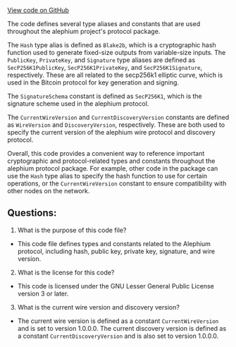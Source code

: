 [View code on GitHub](https://github.com/alephium/alephium/blob/master/protocol/src/main/scala/org/alephium/protocol/package.scala)

The code defines several type aliases and constants that are used throughout the alephium project's protocol package. 

The `Hash` type alias is defined as `Blake2b`, which is a cryptographic hash function used to generate fixed-size outputs from variable-size inputs. The `PublicKey`, `PrivateKey`, and `Signature` type aliases are defined as `SecP256K1PublicKey`, `SecP256K1PrivateKey`, and `SecP256K1Signature`, respectively. These are all related to the secp256k1 elliptic curve, which is used in the Bitcoin protocol for key generation and signing. 

The `SignatureSchema` constant is defined as `SecP256K1`, which is the signature scheme used in the alephium protocol. 

The `CurrentWireVersion` and `CurrentDiscoveryVersion` constants are defined as `WireVersion` and `DiscoveryVersion`, respectively. These are both used to specify the current version of the alephium wire protocol and discovery protocol. 

Overall, this code provides a convenient way to reference important cryptographic and protocol-related types and constants throughout the alephium protocol package. For example, other code in the package can use the `Hash` type alias to specify the hash function to use for certain operations, or the `CurrentWireVersion` constant to ensure compatibility with other nodes on the network.
## Questions: 
 1. What is the purpose of this code file?
- This code file defines types and constants related to the Alephium protocol, including hash, public key, private key, signature, and wire version.

2. What is the license for this code?
- This code is licensed under the GNU Lesser General Public License version 3 or later.

3. What is the current wire version and discovery version?
- The current wire version is defined as a constant `CurrentWireVersion` and is set to version 1.0.0.0. The current discovery version is defined as a constant `CurrentDiscoveryVersion` and is also set to version 1.0.0.0.